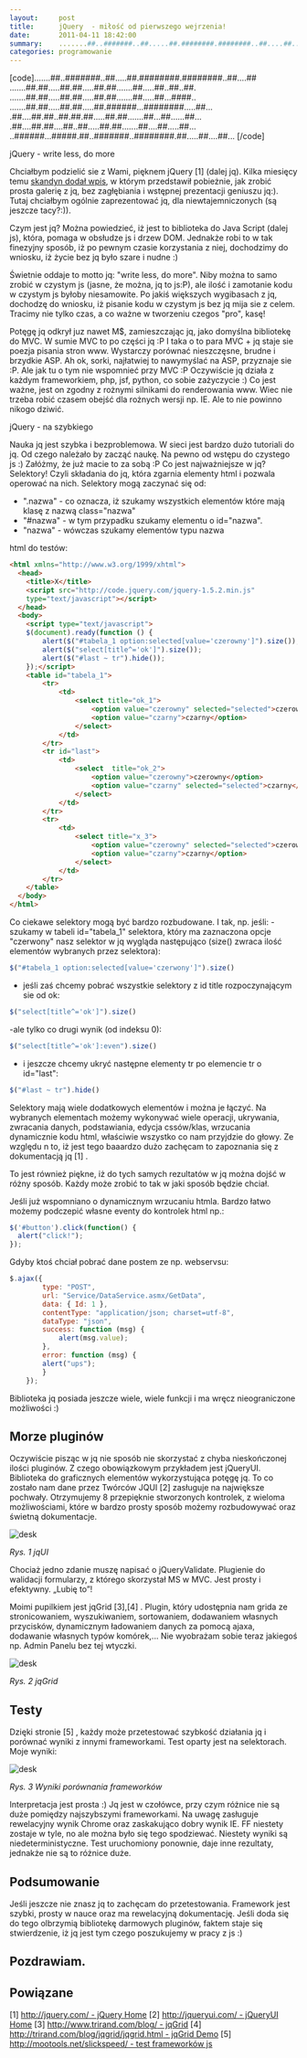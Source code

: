 ```yaml
---
layout:     post
title:      jQuery  - miłość od pierwszego wejrzenia!
date:       2011-04-11 18:42:00
summary:    .......##..#######..##.....##.########.########..##....##.......##.##.....##.##.....##.##.......##.....##..##..##........##.##.....##.##.....##.##.......##.....##...####.........##.##.....##.##.....##.######...########.....##....##....##.##..##.##.##.....##.##.......##...##......##....##.....
categories: programowanie
---
```




[code].......##..#######..##.....##.########.########..##....##
.......##.##.....##.##.....##.##.......##.....##..##..##.
.......##.##.....##.##.....##.##.......##.....##...####..
.......##.##.....##.##.....##.######...########.....##...
.##....##.##..##.##.##.....##.##.......##...##......##...
.##....##.##....##..##.....##.##.......##....##.....##...
..######...#####.##..#######..########.##.....##....##...
[/code]

jQuery - write less, do more

Chciałbym podzielić sie z Wami, pięknem jQuery [1] (dalej jq). Kilka miesięcy temu [skandyn dodał wpis](http://www.dobreprogramy.pl/skandyn/Framework-jQuery,20575.html), w którym przedstawił pobieżnie, jak zrobić prosta galerię z jq, bez zagłębiania i wstępnej prezentacji geniuszu jq:). Tutaj chciałbym ogólnie zaprezentować jq, dla niewtajemniczonych (są jeszcze tacy?:)).

Czym jest jq? Można powiedzieć, iż jest to biblioteka do Java Script (dalej js), która, pomaga w obsłudze js i drzew DOM. Jednakże robi to w tak finezyjny sposób, iż po pewnym czasie korzystania z niej, dochodzimy  do wniosku, iż życie bez jq było szare i nudne :)

Świetnie oddaje to motto jq: "write less, do more". Niby można to samo zrobić w czystym js (jasne, że można, jq to js:P), ale ilość i zamotanie kodu w czystym js byłoby niesamowite. Po jakiś większych wygibasach z jq, dochodzę do wniosku, iż pisanie kodu w czystym js bez jq mija sie z celem. Tracimy nie tylko czas, a co ważne w tworzeniu czegos "pro", kasę! 

Potęgę jq odkrył juz nawet M$, zamieszczając jq, jako domyślna bibliotekę do MVC. W sumie MVC to po części jq :P I taka o to para MVC + jq staje sie poezja pisania stron www. Wystarczy porównać nieszczęsne, brudne i brzydkie ASP. Ah ok, sorki, najłatwiej to nawymyślać na ASP, przyznaje sie :P. Ale jak tu o tym nie wspomnieć przy MVC :P
Oczywiście jq działa z każdym frameworkiem, php, jsf, python, co sobie zażyczycie :) Co jest ważne, jest on zgodny z rożnymi silnikami do renderowania www. Wiec nie trzeba robić czasem obejść dla rożnych wersji np. IE. Ale to nie powinno nikogo dziwić. 

jQuery  - na szybkiego

Nauka jq jest szybka i bezproblemowa. W sieci jest bardzo dużo tutoriali do jq. Od czego należało by zacząć naukę. Na pewno od wstępu do czystego js :) Załóżmy, że już macie to za sobą :P Co jest najważniejsze w jq? Selektory! Czyli składania do jq, która zgarnia elementy html i pozwala operować na nich. Selektory mogą zaczynać się od:
 - ".nazwa" - co oznacza, iż szukamy wszystkich elementów które mają klasę z nazwą class="nazwa" 
- "#nazwa" - w tym przypadku szukamy elementu o id="nazwa".
- "nazwa" - wówczas szukamy elementów typu nazwa

html do testów:


```html
<html xmlns="http://www.w3.org/1999/xhtml">
  <head>
    <title>X</title>
    <script src="http://code.jquery.com/jquery-1.5.2.min.js"
    type="text/javascript"></script>
  </head>
  <body>
    <script type="text/javascript">
	$(document).ready(function () {
		alert($("#tabela_1 option:selected[value='czerowny']").size());
		alert($("select[title^='ok']").size());
		alert($("#last ~ tr").hide());
	});</script>
    <table id="tabela_1">
		<tr>
			<td>
				<select title="ok_1">
					<option value="czerowny" selected="selected">czerowny</option>
					<option value="czarny">czarny</option>
				</select>
			</td>
		</tr>
		<tr id="last">
			<td>
				<select  title="ok_2">
					<option value="czerowny">czerowny</option>
					<option value="czarny" selected="selected">czarny</option>
				</select>
			</td>
		</tr>
		<tr>
			<td>
				<select title="x_3">
					<option value="czerowny" selected="selected">czerowny</option>
					<option value="czarny">czarny</option>
				</select>
			</td>
		</tr>
    </table>
  </body>
</html>
```


Co ciekawe selektory mogą być bardzo rozbudowane. 
I tak, np. jeśli:
-szukamy w tabeli id="tabela_1" selektora, który ma zaznaczona opcje "czerwony" nasz selektor w jq wygląda następująco (size() zwraca ilość elementów wybranych przez selektora):

```js
$("#tabela_1 option:selected[value='czerwony']").size()
```

- jeśli zaś chcemy pobrać wszystkie selektory z id title rozpoczynającym sie od ok:

```js
$("select[title^='ok']").size()
```

-ale tylko co drugi wynik (od indeksu 0):

```js
$("select[title^='ok']:even").size()
```

- i jeszcze chcemy ukryć następne elementy tr po elemencie tr o id="last":

```js
$("#last ~ tr").hide()
```



Selektory mają wiele dodatkowych elementów i można je łączyć. Na wybranych elementach możemy wykonywać wiele operacji, ukrywania, zwracania danych, podstawiania, edycja cssów/klas, wrzucania dynamicznie kodu html, właściwie wszystko co nam przyjdzie do głowy. Ze względu n to, iż jest tego baaardzo dużo zachęcam to zapoznania się z dokumentacją jq [1] .

To jest również piękne, iż do tych samych rezultatów w jq można dojść w różny sposób. Każdy może zrobić to tak w jaki sposób będzie chciał. 

Jeśli już wspomniano o dynamicznym wrzucaniu htmla. Bardzo łatwo możemy podczepić własne eventy do kontrolek html np.:



```js
$('#button').click(function() {
  alert("click!");
});
```


Gdyby ktoś chciał pobrać dane postem ze np. webservsu: 

```js
$.ajax({
        type: "POST",
        url: "Service/DataService.asmx/GetData",
        data: { Id: 1 },
        contentType: "application/json; charset=utf-8",
        dataType: "json",
        success: function (msg) {
            alert(msg.value);
        },
        error: function (msg) {
		alert("ups");
        }
    });
```


Biblioteka jq posiada jeszcze wiele, wiele funkcji i ma wręcz nieograniczone możliwości :)




## Morze pluginów



Oczywiście pisząc w jq nie sposób nie skorzystać z chyba nieskończonej ilości pluginów. Z czego obowiązkowym przykładem jest jQueryUI. Biblioteka do graficznych elementów wykorzystująca potęgę jq. To co zostało nam dane przez Twórców JQUI [2]  zasługuje na największe pochwały. Otrzymujemy 8 przepięknie stworzonych kontrolek, z  wieloma możliwościami, które w bardzo prosty sposób możemy rozbudowywać oraz świetną dokumentacje. 



![desk](https://raw.githubusercontent.com/djfoxer/djfoxer.github.io/master/_img/2011-4-11-_188_/g_-_608x405_-_-_24258x20110410231307_1.png)

 
 *Rys. 1 jqUI*   

Chociaż jedno zdanie muszę napisać o jQueryValidate. Plugienie do walidacji formularzy, z którego skorzystał MS w MVC. Jest prosty i efektywny. „Lubię to”!

Moimi pupilkiem jest jqGrid [3],[4]  . Plugin, który udostępnia nam grida ze stronicowaniem, wyszukiwaniem, sortowaniem, dodawaniem własnych przycisków, dynamicznym ładowaniem danych za pomocą ajaxa, dodawanie własnych typów komórek,... Nie wyobrażam sobie teraz jakiegoś np. Admin Panelu bez tej wtyczki.



![desk](https://raw.githubusercontent.com/djfoxer/djfoxer.github.io/master/_img/2011-4-11-_188_/g_-_608x405_-_-_24258x20110410231307_2.png)


 *Rys. 2 jqGrid*   




## Testy



Dzięki stronie [5]  , każdy może przetestować szybkość działania jq i porównać wyniki z innymi frameworkami. Test oparty jest na selektorach. Moje wyniki:



![desk](https://raw.githubusercontent.com/djfoxer/djfoxer.github.io/master/_img/2011-4-11-_188_/g_-_608x405_-_-_24258x20110411173518_3.png)


 *Rys. 3 Wyniki porównania frameworków*  

Interpretacja jest prosta :) Jq jest w czołówce, przy czym różnice nie są duże pomiędzy najszybszymi frameworkami. Na uwagę zasługuje rewelacyjny wynik Chrome oraz zaskakująco dobry wynik IE. FF niestety zostaje w tyle, no ale można było się tego spodziewać. Niestety wyniki są niedeterministyczne.  Test uruchomiony ponownie, daje inne rezultaty, jednakże nie są to różnice duże. 




## Podsumowanie



Jeśli jeszcze nie znasz jq to zachęcam do przetestowania. Framework jest szybki, prosty w nauce oraz ma rewelacyjną dokumentację. Jeśli doda się do tego olbrzymią bibliotekę darmowych pluginów, faktem staje się stwierdzenie, iż jq jest tym czego poszukujemy w pracy z js :)




## Pozdrawiam.










## Powiązane



[1] [http://jquery.com/ - jQuery Home](http://jquery.com/) 
[2] [http://jqueryui.com/ - jQueryUI Home](http://jqueryui.com/) 
[3] [http://www.trirand.com/blog/ - jqGrid](http://www.trirand.com/blog/) 
[4] [http://trirand.com/blog/jqgrid/jqgrid.html - jqGrid Demo](http://trirand.com/blog/jqgrid/jqgrid.html) 
[5] [http://mootools.net/slickspeed/ - test frameworków js](http://mootools.net/slickspeed/) 
